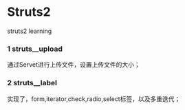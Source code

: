 # Struts2
struts2 learning
### 1 struts__upload
通过Servet进行上传文件，设置上传文件的大小；
### 2 struts__label
实现了，form,iterator,check,radio,select标签，以及多重迭代；
